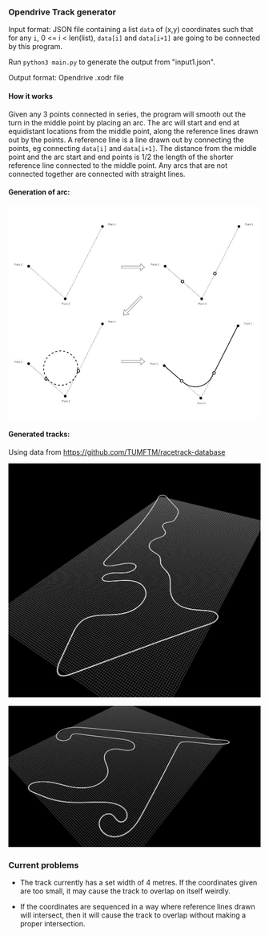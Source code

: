### Opendrive Track generator

Input format: JSON file containing a list `data` of (x,y) coordinates such that for any `i`, 0 <= i < len(list), `data[i]` and `data[i+1]` are going to be connected by this program.

Run `python3 main.py` to generate the output from "input1.json".

Output format: Opendrive .xodr file

#### How it works

Given any 3 points connected in series, the program will smooth out the turn in the middle point by placing an arc. The arc will start and end at equidistant locations from the middle point, along the reference lines drawn out by the points. A reference line is a line drawn out by connecting the points, eg connecting `data[i]` and `data[i+1]`. The distance from the middle point and the arc start and end points is 1/2 the length of the shorter reference line connected to the middle point. Any arcs that are not connected together are connected with straight lines.

#### Generation of arc:

![Example](example.JPG)

#### Generated tracks:
Using data from https://github.com/TUMFTM/racetrack-database 

![track1](track1.png)

![track2](track2.png)

### Current problems

- The track currently has a set width of 4 metres. If the coordinates given are too small, it may cause
  the track to overlap on itself weirdly.

- If the coordinates are sequenced in a way where reference lines drawn will intersect, then it will cause the track to overlap without making a proper intersection.
